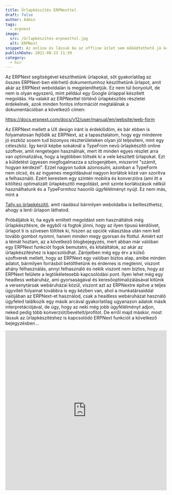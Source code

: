 ```yaml
---
title: Űrlapkészítés ERPNexttel
draft: false
author: Admin
tags:
  - erpnext
image:
  src: /űrlapkészítés-erpnexttel.jpg
  alt: ERPNext
snippet: Az online és lássuk be az offline üzlet sem működtethető jó kérdések megfogalmazása nélkül. Erre számtalan lehetőségünk van.
publishDate: 2021-08-23 11:39
category:
  - hír
---
```


<p>Az ERPNext segítségével készíthetünk űrlapokat, sőt gyakorlatilag az összes ERPNext-ben elérhető dokumentumhoz készíthetünk űrlapot, amit akár az ERPNext weboldalán is megjeleníthetjük. Ez nem túl bonyolult, de nem is olyan egyszerű, mint például egy Google űrlappal készített megoldás. Ha valakit az ERPNexttel történő űrlapkészítés részletei érdekelnek, azok minden fontos információt megtalálnak a dokumentációban a következő címen:</p>
<p></p>
<p>
<a href="https://docs.erpnext.com/docs/v12/user/manual/en/website/web-form">https://docs.erpnext.com/docs/v12/user/manual/en/website/web-form</a>
</p>
<p></p>
<p>Az ERPNext mellett a UX design iránt is érdeklődöm, és bár ebben is folyamatosan fejlődik az ERPNext, az a tapasztalatom, hogy egy mindenre jó eszköz sosem tud bizonyos részterületeken olyan jól teljesíteni, mint egy céleszköz. Így kerül képbe sokaknál a TypeFrom nevű űrlapkészítő online szoftver, amit rengetegen használnak, mert itt minden egyes részlet arra van optimalizálva, hogy a legtöbben töltsék ki a vele készített űrlapokat. Ezt a küldetést ügyesen megfogalmazza a szlogenjében, miszerint "számít, hogyan kérdezel". Ezzel nagyon tudok azonosulni, azonban a TypeForm nem olcsó, és az ingyenes megoldásával nagyon korlátok közé van szorítva a felhasználó. Ezért kerestem egy szintén mobilra és konverzióra (ami itt a kitöltés) optimalizált űrlapkészítő megoldást, amit szinte korlátozások nélkül használhatunk és a TypeFormhoz hasonló ügyfélélményt nyújt. Ez nem más, mint a</p>
<p></p>
<p><a href="https://tally.so/?ref=monolithon">Tally.so űrlapkészítő</a>, amit ráadásul bármilyen weboldalba is beilleszthetsz, ahogy a lenti űrlapon láthatod.</p>
<p></p>
<p>Próbáljátok ki, ha egyik említett megoldást sem használtátok még űrlapkészítésre, de egyből rá fogtok jönni, hogy az ilyen típusú kérdőívet, űrlapot ti is szívesen töltitek ki, hiszen az opciók választása után nem kell tovább gombot nyomni, hanem minden megy gyorsan és flottul. Amiért ezt a témát hoztam, az a következő blogbejegyzés, mert abban már valóban egy ERPNext funkciót fogok bemutatni, és kitaláltátok, az akár az űrlapkészítéshez is kapcsolódhat. Zárójelben még egy érv a külső szoftverek mellett, hogy az ERPNext egy valóban biztos alap, amibe minden adatot, bármilyen forrásból betölthetünk és érdemes is megtenni, viszont ahány felhasználás, annyi felhasználó és nekik viszont nem biztos, hogy az ERPNext felülete a legtökéletesebb kapcsolódási pont. Ilyen lehet még egy headless webáruház, ami gyorsaságával és keresőoptimalizálásával kitűnik a versenytársak webáruházai közül, viszont azt az ERPNextre építve a teljes ügyviteli folyamat továbbra is egy kézben van, ahol a munkatársaiddal valójában az ERPNext-et használod, csak a headless webáruházat használó ügyfeled találkozik egy másik arcával gyakorlatilag ugyanazon adatok másik interpretációjával, de úgy, hogy az neki még jobb ügyfélélményt adjon, neked pedig több konverziót/bevételt/profitot. De erről majd máskor, most lássuk az űrlapkészítéshez is kapcsolódó ERPNext funkciót a következő bejegyzésben...</p>

<p><iframe src="https://tally.so/embed/nPAj5m?hideTitle=1" width="100%" height="500" frameborder="0" marginheight="0" marginwidth="0" title="ERPNext kérdőív"></iframe></p>
